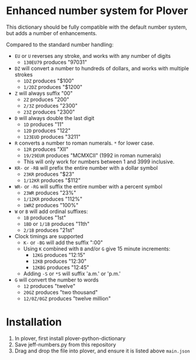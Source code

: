# Enhanced number system for Plover

This dictionary should be fully compatible with the default number system, but
adds a number of enhancements.

Compared to the standard number handling:

* `EU` or `U` reverses any stroke, and works with any number of digits
  - `130EU79` produces "97031"
* `DZ` will convert a number to hundreds of dollars, and works with multiple strokes
  - `1DZ` produces "$100"
  - `1/2DZ` produces "$1200"
* `Z` will always suffix "00"
  - `2Z` produces "200"
  - `2/3Z` produces "2300"
  - `23Z` produces "2300"
* `D` will always double the last digit
  - `1D` produces "11"
  - `12D` produces "122"
  - `123EUD` produces "3211"
* `R` converts a number to roman numerals. `*` for lower case.
  - `12R` produces "XII"
  - `19/29EUR` produces "MCMXCII" (1992 in roman numerals)
  - This will only work for numbers between 1 and 3999 inclusive.
* `KR-` or `-RB` will prefix the entire number with a dollar symbol
  - `23KR` produces "$23"
  - `1/12KR` produces "$112"
* `WR-` or `-RG` will suffix the entire number with a percent symbol
  - `23WR` produces "23%"
  - `1/12KR` produces "112%"
  - `1WRZ` produces "100%"
* `W` or `B` will add ordinal suffixes:
  - `1B` produces "1st"
  - `1BD` or `1/1B` produces "11th"
  - `2/1B` produces "21st"
* Clock timings are supported
  - `K-` or `-BG` will add the suffix ":00"
  - Using `K` combined with `B` and/or `G` give 15 minute increments:
    - `12KG` produces "12:15"
    - `12KB` produces "12:30"
    - `12KBG` produces "12:45"
  - Adding `-S` or `*S` will suffix 'a.m.' or 'p.m.'
* `G` will convert the number to words
  - `12` produces "twelve"
  - `20GZ` produces "two thousand"
  - `12/0Z/0GZ` produces "twelve million"

# Installation

1. In plover, first install plover-python-dictionary
2. Save jeff-numbers.py from this repository
3. Drag and drop the file into plover, and ensure it is listed above `main.json`


